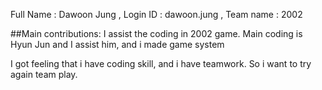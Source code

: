 Full Name : Dawoon Jung , Login ID : dawoon.jung , Team name : 2002

##Main contributions: I assist the coding in 2002 game. Main coding is Hyun Jun and I assist him, and i made game system

I got feeling that i have coding skill, and i have teamwork.
So i want to try again team play.


